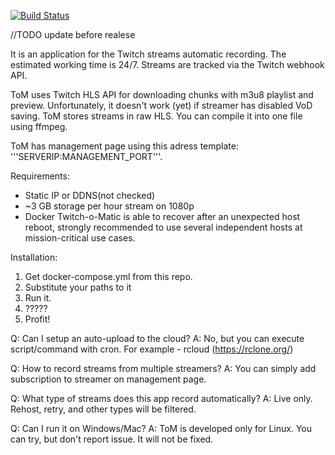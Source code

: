 [![Build Status](https://travis-ci.org/pingwinno/Twitch-o-matic.svg?branch=test)](https://travis-ci.org/pingwinno/Twitch-o-matic)

//TODO update before realese

It is an application for the Twitch streams automatic recording. The estimated working time is 24/7. Streams are tracked via the Twitch webhook API.

ToM uses Twitch HLS API for downloading chunks with m3u8 playlist and preview. Unfortunately, it doesn't work (yet) if streamer has disabled VoD saving. ToM stores streams in raw HLS. You can compile it into one file using ffmpeg. 

ToM has management page using this adress template: '''SERVERIP:MANAGEMENT_PORT'''.

Requirements:
* Static IP or DDNS(not checked)
* ~3 GB storage per hour stream on 1080p
* Docker
Twitch-o-Matic is able to recover after an unexpected host reboot, strongly recommended to use several independent hosts at mission-critical use cases.

Installation:
1. Get docker-compose.yml from this repo.
2. Substitute your paths to it
3. Run it.
4. ?????
5. Profit!

Q: Can I setup an auto-upload to the cloud?
А: No, but you can execute script/command with cron.
For example - rcloud (https://rclone.org/)

Q: How to record streams from multiple streamers?
А: You can simply add subscription to streamer on management page.

Q: What type of streams does this app record automatically?
A: Live only. Rehost, retry, and other types will be filtered.

Q: Can I run it on Windows/Mac?
A: ToM is developed only for Linux. You can try, but don't report issue. It will not be fixed.
